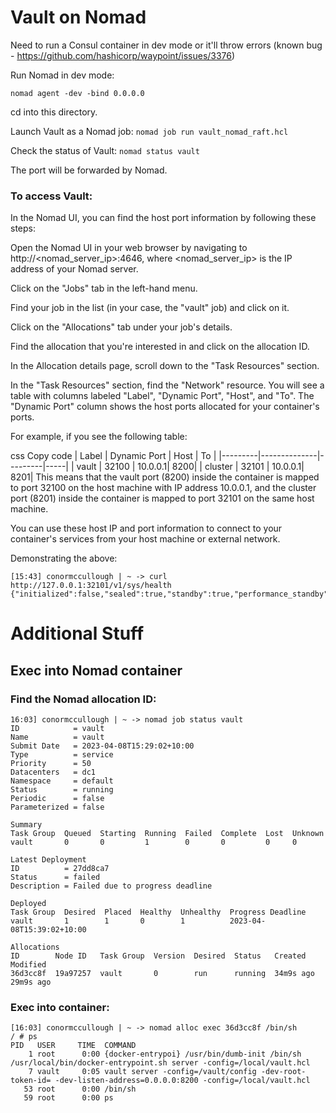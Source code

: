 # Vault on Nomad

Need to run a Consul container in dev mode or it'll throw errors (known bug - https://github.com/hashicorp/waypoint/issues/3376)

Run Nomad in dev mode:

`nomad agent -dev -bind 0.0.0.0`

cd into this directory.

Launch Vault as a Nomad job:
`nomad job run vault_nomad_raft.hcl`

Check the status of Vault:
`nomad status vault`


The port will be forwarded by Nomad. 

### To access Vault:

In the Nomad UI, you can find the host port information by following these steps:

Open the Nomad UI in your web browser by navigating to http://<nomad_server_ip>:4646, where <nomad_server_ip> is the IP address of your Nomad server.

Click on the "Jobs" tab in the left-hand menu.

Find your job in the list (in your case, the "vault" job) and click on it.

Click on the "Allocations" tab under your job's details.

Find the allocation that you're interested in and click on the allocation ID.

In the Allocation details page, scroll down to the "Task Resources" section.

In the "Task Resources" section, find the "Network" resource. You will see a table with columns labeled "Label", "Dynamic Port", "Host", and "To". The "Dynamic Port" column shows the host ports allocated for your container's ports.

For example, if you see the following table:

css
Copy code
| Label   | Dynamic Port | Host    | To  |
|---------|--------------|---------|-----|
| vault   | 32100        | 10.0.0.1| 8200|
| cluster | 32101        | 10.0.0.1| 8201|
This means that the vault port (8200) inside the container is mapped to port 32100 on the host machine with IP address 10.0.0.1, and the cluster port (8201) inside the container is mapped to port 32101 on the same host machine.

You can use these host IP and port information to connect to your container's services from your host machine or external network.

Demonstrating the above:

```
[15:43] conormccullough | ~ -> curl http://127.0.0.1:32101/v1/sys/health
{"initialized":false,"sealed":true,"standby":true,"performance_standby":false,"replication_performance_mode":"unknown","replication_dr_mode":"unknown","server_time_utc":1680932620,"version":"1.13.1"}
```

# Additional Stuff

## Exec into Nomad container

### Find the Nomad allocation ID:

```
16:03] conormccullough | ~ -> nomad job status vault
ID            = vault
Name          = vault
Submit Date   = 2023-04-08T15:29:02+10:00
Type          = service
Priority      = 50
Datacenters   = dc1
Namespace     = default
Status        = running
Periodic      = false
Parameterized = false

Summary
Task Group  Queued  Starting  Running  Failed  Complete  Lost  Unknown
vault       0       0         1        0       0         0     0

Latest Deployment
ID          = 27dd8ca7
Status      = failed
Description = Failed due to progress deadline

Deployed
Task Group  Desired  Placed  Healthy  Unhealthy  Progress Deadline
vault       1        1       0        1          2023-04-08T15:39:02+10:00

Allocations
ID        Node ID   Task Group  Version  Desired  Status   Created    Modified
36d3cc8f  19a97257  vault       0        run      running  34m9s ago  29m9s ago
```

### Exec into container:

```
[16:03] conormccullough | ~ -> nomad alloc exec 36d3cc8f /bin/sh
/ # ps
PID   USER     TIME  COMMAND
    1 root      0:00 {docker-entrypoi} /usr/bin/dumb-init /bin/sh /usr/local/bin/docker-entrypoint.sh server -config=/local/vault.hcl
    7 vault     0:05 vault server -config=/vault/config -dev-root-token-id= -dev-listen-address=0.0.0.0:8200 -config=/local/vault.hcl
   53 root      0:00 /bin/sh
   59 root      0:00 ps
```